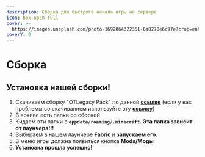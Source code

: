 ```yaml
---
description: Сборка для быстрого начала игры на сервере
icon: box-open-full
cover: >-
  https://images.unsplash.com/photo-1692064322351-6a0270e6c97e?crop=entropy&cs=srgb&fm=jpg&ixid=M3wxOTcwMjR8MHwxfHJhbmRvbXx8fHx8fHx8fDE2OTI3NzM0Nzl8&ixlib=rb-4.0.3&q=85
coverY: 0
---
```


# Сборка

## Установка нашей сборки!

1. Скачиваем сборку "OTLegacy Pack" по данной [**ссылке**](https://modrinth.com/modpack/otlegacy-pack) (если у вас проблемы со скачиванием используйте эту [**ссылку**](https://moddermore.net/list/nmIibPlCeMit))
2. В архиве есть папки со сборкой
3. Кидаем эти папки в **`appdata/roaming/.minecraft`. Эта папка зависит от лаунчера!!!**
4. Выбираем в нашем лаунчере [**Fabric**](modloaders/) и **запускаем его.**
5. В меню игры должна появиться кнопка **Mods/Моды**
6. **Установка прошла успешно!**
